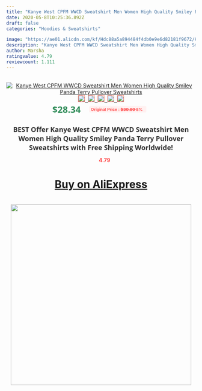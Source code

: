 ```yaml
---
title: "Kanye West CPFM WWCD Sweatshirt Men Women High Quality Smiley Panda Terry Pullover Sweatshirts"
date: 2020-05-8T10:25:36.892Z
draft: false
categories: "Hoodies & Sweatshirts"

image: "https://ae01.alicdn.com/kf/Hdc88a5a894484f4db0e9e6d82181f9672/Kanye-West-CPFM-WWCD-Sweatshirt-Men-Women-High-Quality-Smiley-Panda-Terry-Pullover-Sweatshirts.jpg"
description: "Kanye West CPFM WWCD Sweatshirt Men Women High Quality Smiley Panda Terry Pullover Sweatshirts"
author: Marsha
ratingvalue: 4.79
reviewcount: 1.111
---
```

<br>
<div style="text-align: center;">
<a href="https://s.click.aliexpress.com/e/_97pfcD" target="_blank" rel="nofollow noopener noreferrer"><img alt="Kanye West CPFM WWCD Sweatshirt Men Women High Quality Smiley Panda Terry Pullover Sweatshirts" class="magnifier-image" src="https://ae01.alicdn.com/kf/Hdc88a5a894484f4db0e9e6d82181f9672/Kanye-West-CPFM-WWCD-Sweatshirt-Men-Women-High-Quality-Smiley-Panda-Terry-Pullover-Sweatshirts.jpg_640x640.jpg">
<br>
<img style="border:1px solid salmon" src="https://ae01.alicdn.com/kf/Hdc88a5a894484f4db0e9e6d82181f9672/Kanye-West-CPFM-WWCD-Sweatshirt-Men-Women-High-Quality-Smiley-Panda-Terry-Pullover-Sweatshirts.jpg_120x120.jpg">&nbsp;&nbsp;<img style="border:1px solid salmon" src="https://ae01.alicdn.com/kf/Hc4de55b18b8745f1922d4f0613619adfy/Kanye-West-CPFM-WWCD-Sweatshirt-Men-Women-High-Quality-Smiley-Panda-Terry-Pullover-Sweatshirts.jpg_120x120.jpg">&nbsp;&nbsp;<img style="border:1px solid salmon" src="https://ae01.alicdn.com/kf/H48911cbc581b418884944986f7275714k/Kanye-West-CPFM-WWCD-Sweatshirt-Men-Women-High-Quality-Smiley-Panda-Terry-Pullover-Sweatshirts.jpg_120x120.jpg">&nbsp;&nbsp;<img style="border:1px solid salmon" src="https://ae01.alicdn.com/kf/Hb5b1c52a86c94316a4af8228c67b56e3u/Kanye-West-CPFM-WWCD-Sweatshirt-Men-Women-High-Quality-Smiley-Panda-Terry-Pullover-Sweatshirts.jpg_120x120.jpg">&nbsp;&nbsp;<img style="border:1px solid salmon" src="https://ae01.alicdn.com/kf/H19c02864dd8c4697a9208e10bd01aeedG/Kanye-West-CPFM-WWCD-Sweatshirt-Men-Women-High-Quality-Smiley-Panda-Terry-Pullover-Sweatshirts.jpg_120x120.jpg"></a></div><br0>
<div style="text-align: center;"><span style="background-color: white; border: 0px; box-sizing: border-box; color: seagreen; display: inline-block; font-family: &quot;open sans&quot; , &quot;arial&quot; , &quot;helvetica&quot; , sans-serif , &quot;heiti&quot;; font-size: 24px; font-stretch: inherit; font-weight: 700; line-height: inherit; margin: 0px 10px 0px 0px; padding: 0px; vertical-align: middle;">$28.34 </span>
<span style="background: rgb(255 , 241 , 241); border-radius: 3px; border: 0px; box-sizing: border-box; color: #ff4747; display: inline-block; font-family: inherit; font-size: 12px; font-stretch: inherit; font-style: inherit; font-variant: inherit; font-weight: 600; line-height: inherit; margin: 0px; padding: 2px 5px; transform: scale(0.9); vertical-align: middle;">Original Price : <b style="text-decoration: line-through;">$30.80 </b> 8%&nbsp;&nbsp;</span></div>
<h1 style="color: #333333; display: inline-block; font-family: &quot;open sans&quot; , &quot;arial&quot; , &quot;helvetica&quot; , sans-serif , &quot;heiti&quot;; font-size: 18px; font-stretch: inherit; font-weight: 700; text-align: center;">BEST Offer Kanye West CPFM WWCD Sweatshirt Men Women High Quality Smiley Panda Terry Pullover Sweatshirts with Free Shipping Worldwide!</h1>
<div style="color: #ff4747; text-align: center;">
<img src="https://4.bp.blogspot.com/-M0ZcTcb-5uY/XleCXlxnR4I/AAAAAAAAAEc/OrjgMkXV1oMQFaCRZj5HQwOCBcu3w1FegCPcBGAYYCw/s1600/star.png" style="height: 15px;">&nbsp;<b>4.79</b></div>
<div class="button_cont" align="center"><a class="buynow_a" href="https://s.click.aliexpress.com/e/_97pfcD" target="_blank" rel="nofollow noopener noreferrer"><H1>Buy on AliExpress</H1></a></div><br>
<div class="separator" style="clear: both; text-align: center;">
<img src="https://lh3.googleusercontent.com/-pTy5HemUv9M/XlePHvY0dAI/AAAAAAAAAE4/0nX5iRUoIWY8eMW9Dpxeirr157OZliDIgCLcBGAsYHQ/s1600/badge.gif" width="480">
</div>
